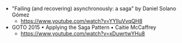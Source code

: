 - "Failing (and recovering) asynchronously: a saga" by Daniel Solano Gómez
  - https://www.youtube.com/watch?v=YYIluVvqQH8
- GOTO 2015 • Applying the Saga Pattern • Caitie McCaffrey
  - https://www.youtube.com/watch?v=xDuwrtwYHu8
